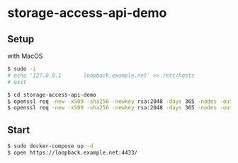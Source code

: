 # storage-access-api-demo

## Setup

with MacOS
```sh
$ sudo -i
# echo '127.0.0.1       loopback.example.net' >> /etc/hosts
# exit

$ cd storage-access-api-demo
$ openssl req -new -x509 -sha256 -newkey rsa:2048 -days 365 -nodes -out ./first/ssl/pem.pem -keyout ./first/ssl/key.key
$ openssl req -new -x509 -sha256 -newkey rsa:2048 -days 365 -nodes -out ./third/ssl/pem.pem -keyout ./third/ssl/key.key
```

## Start

```sh
$ sudo docker-compose up -d
$ open https://loopback.example.net:4433/
```
